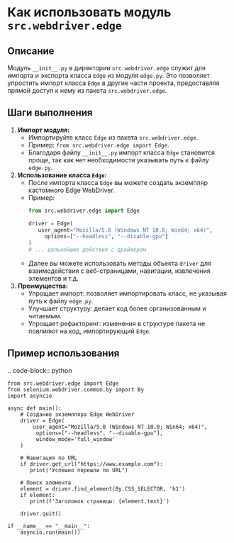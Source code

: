 Как использовать модуль `src.webdriver.edge`
=========================================================================================

Описание
-------------------------
Модуль `__init__.py` в директории `src.webdriver.edge` служит для импорта и экспорта класса `Edge` из модуля `edge.py`. Это позволяет упростить импорт класса `Edge` в другие части проекта, предоставляя прямой доступ к нему из пакета `src.webdriver.edge`.

Шаги выполнения
-------------------------
1. **Импорт модуля:**
   - Импортируйте класс `Edge` из пакета `src.webdriver.edge`.
   - Пример: `from src.webdriver.edge import Edge`.
   - Благодаря файлу `__init__.py` импорт класса `Edge` становится проще, так как нет необходимости указывать путь к файлу `edge.py`.
2.  **Использование класса `Edge`:**
    - После импорта класса `Edge` вы можете создать экземпляр кастомного Edge WebDriver.
    -  Пример:
        ```python
        from src.webdriver.edge import Edge
        
        driver = Edge(
           user_agent="Mozilla/5.0 (Windows NT 10.0; Win64; x64)",
             options=["--headless", "--disable-gpu"]
        )
        # ... дальнейшие действия с драйвером
        ```
    - Далее вы можете использовать методы объекта `driver` для взаимодействия с веб-страницами, навигации, извлечения элементов и т.д.
3. **Преимущества:**
   -  Упрощает импорт: позволяет импортировать класс, не указывая путь к файлу `edge.py`.
    - Улучшает структуру: делает код более организованным и читаемым.
    -  Упрощает рефакторинг: изменения в структуре пакета не повлияют на код, импортирующий `Edge`.

Пример использования
-------------------------
.. code-block:: python

    from src.webdriver.edge import Edge
    from selenium.webdriver.common.by import By
    import asyncio
    
    async def main():
        # Создание экземпляра Edge WebDriver
        driver = Edge(
            user_agent="Mozilla/5.0 (Windows NT 10.0; Win64; x64)",
             options=["--headless", "--disable-gpu"],
             window_mode='full_window'
        )
    
        # Навигация по URL
        if driver.get_url("https://www.example.com"):
           print("Успешно перешли по URL")
        
        # Поиск элемента
        element = driver.find_element(By.CSS_SELECTOR, 'h1')
        if element:
           print(f'Заголовок страницы: {element.text}')

        driver.quit()

    if __name__ == "__main__":
        asyncio.run(main())
```